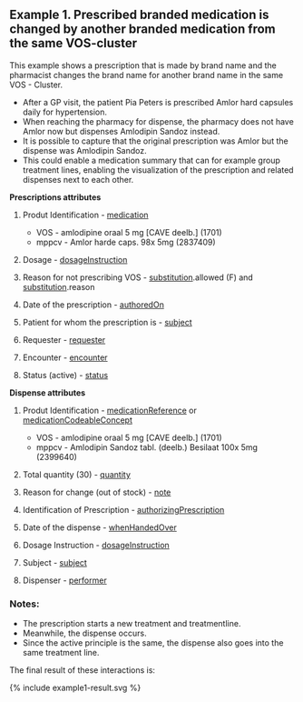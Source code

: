 ## Example 1. Prescribed branded medication is changed by another branded medication from the same VOS-cluster

This example shows a prescription that is made by brand name and the pharmacist changes the brand name for another brand name in the same VOS - Cluster.

* After a GP visit, the patient Pia Peters is prescribed Amlor hard capsules daily for hypertension.
* When reaching the pharmacy for dispense, the pharmacy does not have Amlor now but dispenses Amlodipin Sandoz instead.
* It is possible to capture that the original prescription was Amlor but the dispense was Amlodipin Sandoz.
* This could enable a medication summary that can for example group treatment lines, enabling the visualization of the prescription and related dispenses next to each other.

**Prescriptions attributes**
1. Produt Identification - [medication](https://build.fhir.org/medicationrequest-definitions.html#MedicationRequest.medication) 
    * VOS - amlodipine oraal 5 mg [CAVE deelb.] (1701)
    * mppcv - Amlor harde caps. 98x 5mg (2837409)

2. Dosage - [dosageInstruction](https://build.fhir.org/medicationrequest-definitions.html#MedicationRequest.dosageInstruction)
   
3. Reason for not prescribing VOS - [substitution](https://build.fhir.org/medicationrequest-definitions.html#MedicationRequest.substitution).allowed (F) and [substitution](https://build.fhir.org/medicationrequest-definitions.html#MedicationRequest.substitution).reason
   
4. Date of the prescription - [authoredOn](https://build.fhir.org/medicationrequest-definitions.html#MedicationRequest.authoredOn)
   
5. Patient for whom the prescription is - [subject](https://build.fhir.org/medicationrequest-definitions.html#MedicationRequest.subject)
   
6. Requester - [requester](https://build.fhir.org/medicationrequest-definitions.html#MedicationRequest.requester)
   
7. Encounter - [encounter](https://build.fhir.org/medicationrequest-definitions.html#MedicationRequest.encounter)
   
8. Status (active) - [status](https://build.fhir.org/medicationrequest-definitions.html#MedicationRequest.status)
   
**Dispense attributes**
1. Produt Identification - [medicationReference](https://build.fhir.org/ig/hl7-be/hl7-be-fhir-medication/branches/master/StructureDefinition-be-medicationdispense-definitions.html#MedicationDispense.medicationReference) or [medicationCodeableConcept](https://build.fhir.org/ig/hl7-be/hl7-be-fhir-medication/branches/master/StructureDefinition-be-medicationdispense-definitions.html#MedicationDispense.medication[x]:medicationCodeableConcept)
    * VOS - amlodipine oraal 5 mg [CAVE deelb.] (1701)
    * mppcv - Amlodipin Sandoz tabl. (deelb.) Besilaat 100x 5mg (2399640)

2. Total quantity (30) - [quantity](https://build.fhir.org/ig/hl7-be/hl7-be-fhir-medication/branches/master/StructureDefinition-be-medicationdispense-definitions.html#MedicationDispense.quantity)
   
3. Reason for change (out of stock) - [note](https://build.fhir.org/ig/hl7-be/hl7-be-fhir-medication/branches/master/StructureDefinition-be-medicationdispense-definitions.html#MedicationDispense.note)
   
4. Identification of Prescription - [authorizingPrescription](https://build.fhir.org/ig/hl7-be/hl7-be-fhir-medication/branches/master/StructureDefinition-be-medicationdispense-definitions.html#MedicationDispense.authorizingPrescription)
   
5. Date of the dispense - [whenHandedOver](https://build.fhir.org/ig/hl7-be/hl7-be-fhir-medication/branches/master/StructureDefinition-be-medicationdispense-definitions.html#MedicationDispense.whenHandedOver)
   


6. Dosage Instruction - [dosageInstruction](https://build.fhir.org/ig/hl7-be/hl7-be-fhir-medication/branches/master/StructureDefinition-be-medicationdispense-definitions.html#MedicationDispense.dosageInstruction)
7. Subject - [subject](https://build.fhir.org/ig/hl7-be/hl7-be-fhir-medication/branches/master/StructureDefinition-be-medicationdispense-definitions.html#MedicationDispense.subject)

8. Dispenser - [performer](https://build.fhir.org/ig/hl7-be/hl7-be-fhir-medication/branches/master/StructureDefinition-be-medicationdispense-definitions.html#MedicationDispense.performer)


### Notes:  
* The prescription starts a new treatment and treatmentline. 
* Meanwhile, the dispense  occurs. 
* Since the active principle is the same, the dispense also goes into the same treatment line.

The final result of these interactions is:  
  <div>
{% include example1-result.svg %}
</div>